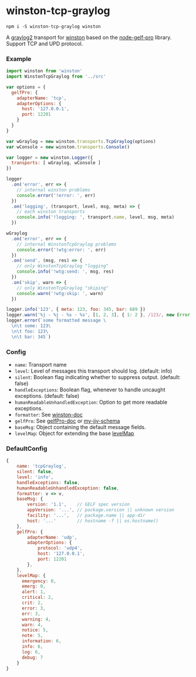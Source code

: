 # winston-tcp-graylog

```
npm i -S winston-tcp-graylog winston
```

A [graylog2](http://www.graylog2.org) transport for [winston](https://github.com/flatiron/winston) based on the [node-gelf-pro](https://github.com/kkamkou/node-gelf-pro) library. Support TCP and UPD protocol.

### Example

```js
import winston from 'winston'
import WinstonTcpGraylog from '../src'

var options = {
  gelfPro: {
    adapterName: 'tcp',
    adapterOptions: {
      host: '127.0.0.1',
      port: 12201
    }
  }
}

var wGraylog = new winston.transports.TcpGraylog(options)
var wConsole = new winston.transports.Console()

var logger = new winston.Logger({
  transports: [ wGraylog, wConsole ]
})

logger
  .on('error', err => {
    // internal winston problems
    console.error('!error: ', err)
  })
  .on('logging', (transport, level, msg, meta) => {
    // each winston transports
    console.info('!logging: ', transport.name, level, msg, meta)
  })

wGraylog
  .on('error', err => {
    // internal WinstonTcpGraylog problems
    console.error('!wtg:error: ', err)
  })
  .on('send', (msg, res) => {
    // only WinstonTcpGraylog "logging"
    console.info('!wtg:send: ', msg, res)
  })
  .on('skip', warn => {
    // only WinstonTcpGraylog "skiping"
    console.warn('!wtg:skip: ', warn)
  })

logger.info('123', { meta: 123, foo: 345, bar: 689 })
logger.warn('%j - %j - %s - %s', [1, 2, 3], { 1: 2 }, /123/, new Error('123'))
logger.error(`some formatted message \
  \n\t some: 123\
  \n\t foo: 123\
  \n\t bar: 345`)
```

### Config

* `name`:  Transport name
* `level`: Level of messages this transport should log. (default: info)
* `silent`: Boolean flag indicating whether to suppress output. (default: false)
* `handleExceptions`: Boolean flag, whenever to handle uncaught exceptions. (default: false)
* `humanReadableUnhandledException`: Option to get more readable exceptions.
* `formatter`: See [winston-doc](https://github.com/winstonjs/winston/blob/master/README.md#custom-log-format)
* `gelfPro`: See [gelfPro-doc](https://github.com/kkamkou/node-gelf-pro) or [my-jjv-schema](https://github.com/nskazki/winston-tcp-graylog/blob/master/src%2Fvalidate.es6#L59)
* `baseMsg`: Object containing the default message fields.
* `levelMap`: Object for extending the base [levelMap](https://github.com/nskazki/winston-tcp-graylog/blob/master/src%2Findex.es6#L55)

### DefaultConfig

```js
{
    name: 'tcpGraylog',
    silent: false,
    level: 'info',
    handleExceptions: false,
    humanReadableUnhandledException: false,
    formatter: v => v,
    baseMsg: {
        version: '1.1',    // GELF spec version
        appVersion: '...', // package.version || unknown version
        facility: '...',   // package.name || app-dir        
        host: '...'        // hostname -f || os.hostname()
    },
    gelfPro: {
        adapterName: 'udp',
        adapterOptions: {
            protocol: 'udp4',
            host: '127.0.0.1',
            port: 12201
        },
    },
    levelMap: {
      emergency: 0,
      emerg: 0,
      alert: 1,
      critical: 2,
      crit: 2,
      error: 3,
      err: 3,
      warning: 4,
      warn: 4,
      notice: 5,
      note: 5,
      information: 6,
      info: 6,
      log: 6,
      debug: 7
    }
}
```
